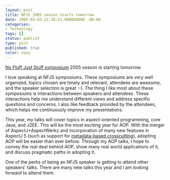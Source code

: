 ```yaml
---
layout: post
title: NFJS 2005 season starts tomorrow
date: 2005-03-03 22:38:51.000000000 -08:00
categories:
- Technology
tags: []
status: publish
type: post
published: true
color: navy
---
```

[No Fluff Just Stuff symposium](http://nofluffjuststuff.com) 2005 season is starting tomorrow.

I love speaking at NFJS symposiums. These symposiums are very well organized, topics chosen are timely and relevant, attendees are awesome, and the speaker selection is great :-). The thing I like most about these symposiums is interactions between speakers and attendees. These interactions help me understand different views and address specific questions and concerns. I also like feedback provided by the attendees, which helps me continuously improve my presentations.

This year, my talks will cover topics in aspect-oriented programming, core Java, and J2EE. This will be the most exciting year for AOP. With the merger of AspectJ+AspectWerkz and incorporation of many new features in AspectJ 5 (such as support for [metadata-based crosscutting](http://ramnivas.com/blog/index.php?p=10)), adopting AOP will be easier than ever before. Through my AOP talks, I hope to convey the real deal behind AOP, show many real world applications of it, and discuss pragmatic paths in adopting it.

One of the perks of being an NFJS speaker is getting to attend other speakers' talks. There are many new talks this year and I am looking forward to attend them.
